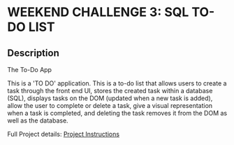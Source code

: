 # WEEKEND CHALLENGE 3: SQL TO-DO LIST

## Description

The To-Do App

This is a 'TO DO' application. This is a to-do list that allows users to create a task through the front end UI, stores the created task within a database (SQL), displays tasks on the DOM (updated when a new task is added), allow the user to complete or delete a task, give a visual representation when a task is completed, and deleting the task removes it from the DOM as well as the database. 

Full Project details: [Project Instructions](./INSTRUCTIONS.md)